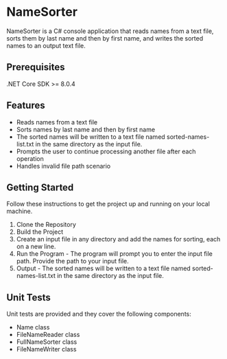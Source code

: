 # NameSorter
NameSorter is a C# console application that reads names from a text file, sorts them by last name and then by first name, and writes the sorted names to an output text file.

## Prerequisites
.NET Core SDK >= 8.0.4

## Features
- Reads names from a text file
- Sorts names by last name and then by first name
- The sorted names will be written to a text file named sorted-names-list.txt in the same directory as the input file.
- Prompts the user to continue processing another file after each operation
- Handles invalid file path scenario

## Getting Started
Follow these instructions to get the project up and running on your local machine.

1. Clone the Repository
2. Build the Project
3. Create an input file in any directory and add the names for sorting, each on a new line.
4. Run the Program - The program will prompt you to enter the input file path. Provide the path to your input file.
5. Output - The sorted names will be written to a text file named sorted-names-list.txt in the same directory as the input file.

## Unit Tests
Unit tests are provided and they cover the following components:
- Name class
- FileNameReader class
- FullNameSorter class
- FileNameWriter class
